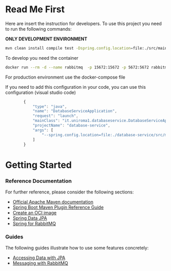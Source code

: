 # Read Me First
Here are insert the instruction for developers.
To use this project you need to run the following commands:

**ONLY DEVELOPMENT ENVIRONMENT**
```bash
mvn clean install compile test -Dspring.config.location=file:./src/main/resources/application-dev.properties
```

To develop you need the container
```bash
docker run --rm -d --name rabbitmq  -p 15672:15672 -p 5672:5672 rabbitmq:3-management
```


For production environment use the docker-compose file

If you need to add this configuration in your code, you can use this configuration (visual studio code)

```javascript
        {
            "type": "java",
            "name": "DatabaseServiceApplication",
            "request": "launch",
            "mainClass": "it.uniroma1.databaseservice.DatabaseServiceApplication",
            "projectName": "database-service",
            "args": [
                "--spring.config.location=file:./database-service/src/main/resources/application-dev.properties"
            ]
        }
```



# Getting Started

### Reference Documentation
For further reference, please consider the following sections:

* [Official Apache Maven documentation](https://maven.apache.org/guides/index.html)
* [Spring Boot Maven Plugin Reference Guide](https://docs.spring.io/spring-boot/docs/3.2.3/maven-plugin/reference/html/)
* [Create an OCI image](https://docs.spring.io/spring-boot/docs/3.2.3/maven-plugin/reference/html/#build-image)
* [Spring Data JPA](https://docs.spring.io/spring-boot/docs/3.2.3/reference/htmlsingle/index.html#data.sql.jpa-and-spring-data)
* [Spring for RabbitMQ](https://docs.spring.io/spring-boot/docs/3.2.3/reference/htmlsingle/index.html#messaging.amqp)

### Guides
The following guides illustrate how to use some features concretely:

* [Accessing Data with JPA](https://spring.io/guides/gs/accessing-data-jpa/)
* [Messaging with RabbitMQ](https://spring.io/guides/gs/messaging-rabbitmq/)

